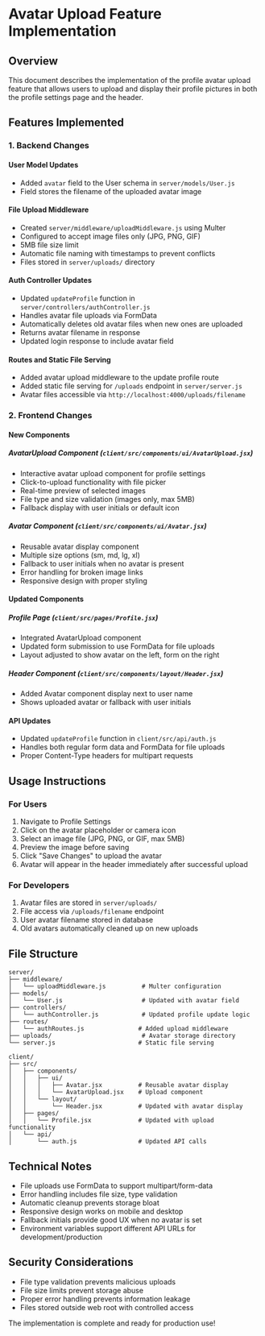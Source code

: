 # Avatar Upload Feature Implementation

## Overview
This document describes the implementation of the profile avatar upload feature that allows users to upload and display their profile pictures in both the profile settings page and the header.

## Features Implemented

### 1. Backend Changes

#### User Model Updates
- Added `avatar` field to the User schema in `server/models/User.js`
- Field stores the filename of the uploaded avatar image

#### File Upload Middleware
- Created `server/middleware/uploadMiddleware.js` using Multer
- Configured to accept image files only (JPG, PNG, GIF)
- 5MB file size limit
- Automatic file naming with timestamps to prevent conflicts
- Files stored in `server/uploads/` directory

#### Auth Controller Updates
- Updated `updateProfile` function in `server/controllers/authController.js`
- Handles avatar file uploads via FormData
- Automatically deletes old avatar files when new ones are uploaded
- Returns avatar filename in response
- Updated login response to include avatar field

#### Routes and Static File Serving
- Added avatar upload middleware to the update profile route
- Added static file serving for `/uploads` endpoint in `server/server.js`
- Avatar files accessible via `http://localhost:4000/uploads/filename`

### 2. Frontend Changes

#### New Components

##### AvatarUpload Component (`client/src/components/ui/AvatarUpload.jsx`)
- Interactive avatar upload component for profile settings
- Click-to-upload functionality with file picker
- Real-time preview of selected images
- File type and size validation (images only, max 5MB)
- Fallback display with user initials or default icon

##### Avatar Component (`client/src/components/ui/Avatar.jsx`)
- Reusable avatar display component
- Multiple size options (sm, md, lg, xl)
- Fallback to user initials when no avatar is present
- Error handling for broken image links
- Responsive design with proper styling

#### Updated Components

##### Profile Page (`client/src/pages/Profile.jsx`)
- Integrated AvatarUpload component
- Updated form submission to use FormData for file uploads
- Layout adjusted to show avatar on the left, form on the right

##### Header Component (`client/src/components/layout/Header.jsx`)
- Added Avatar component display next to user name
- Shows uploaded avatar or fallback with user initials

#### API Updates
- Updated `updateProfile` function in `client/src/api/auth.js`
- Handles both regular form data and FormData for file uploads
- Proper Content-Type headers for multipart requests

## Usage Instructions

### For Users
1. Navigate to Profile Settings
2. Click on the avatar placeholder or camera icon
3. Select an image file (JPG, PNG, or GIF, max 5MB)
4. Preview the image before saving
5. Click "Save Changes" to upload the avatar
6. Avatar will appear in the header immediately after successful upload

### For Developers
1. Avatar files are stored in `server/uploads/`
2. File access via `/uploads/filename` endpoint
3. User avatar filename stored in database
4. Old avatars automatically cleaned up on new uploads

## File Structure
```
server/
├── middleware/
│   └── uploadMiddleware.js          # Multer configuration
├── models/
│   └── User.js                      # Updated with avatar field
├── controllers/
│   └── authController.js            # Updated profile update logic
├── routes/
│   └── authRoutes.js               # Added upload middleware
├── uploads/                         # Avatar storage directory
└── server.js                       # Static file serving

client/
├── src/
│   ├── components/
│   │   ├── ui/
│   │   │   ├── Avatar.jsx          # Reusable avatar display
│   │   │   └── AvatarUpload.jsx    # Upload component
│   │   └── layout/
│   │       └── Header.jsx          # Updated with avatar display
│   ├── pages/
│   │   └── Profile.jsx             # Updated with upload functionality
│   └── api/
│       └── auth.js                 # Updated API calls
```

## Technical Notes

- File uploads use FormData to support multipart/form-data
- Error handling includes file size, type validation
- Automatic cleanup prevents storage bloat
- Responsive design works on mobile and desktop
- Fallback initials provide good UX when no avatar is set
- Environment variables support different API URLs for development/production

## Security Considerations

- File type validation prevents malicious uploads
- File size limits prevent storage abuse
- Proper error handling prevents information leakage
- Files stored outside web root with controlled access

The implementation is complete and ready for production use!